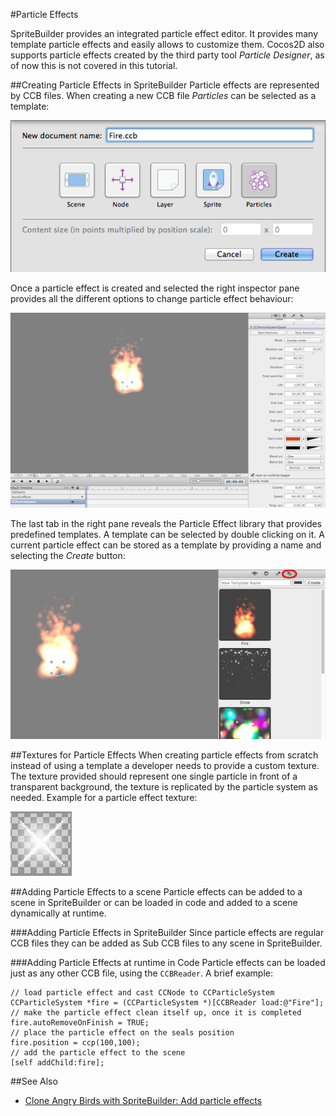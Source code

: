 #Particle Effects

SpriteBuilder provides an integrated particle effect editor. It provides many template particle effects and easily allows to customize them. Cocos2D also supports particle effects created by the third party tool *Particle Designer*, as of now this is not covered in this tutorial.

##Creating Particle Effects in SpriteBuilder
Particle effects are represented by CCB files. When creating a new CCB file *Particles* can be selected as a template:

![image](Particle_CCB.png)

Once a particle effect is created and selected the right inspector pane provides all the different options to change particle effect behaviour:

![image](Particle_Editor.png)

The last tab in the right pane reveals the Particle Effect library that provides predefined templates. A template can be selected by double clicking on it. A current particle effect can be stored as a template by providing a name and selecting the *Create* button:

![image](Particle_Library.png)

##Textures for Particle Effects
When creating particle effects from scratch instead of using a template a developer needs to provide a custom texture. The texture provided should represent one single particle in front of a transparent background, the texture is replicated by the particle system as needed. Example for a particle effect texture:

![image](particle_stars.png)

##Adding Particle Effects to a scene
Particle effects can be added to a scene in SpriteBuilder or can be loaded in code and added to a scene dynamically at runtime.

###Adding Particle Effects in SpriteBuilder
Since particle effects are regular CCB files they can be added as Sub CCB files to any scene in SpriteBuilder.

###Adding Particle Effects at runtime in Code
Particle effects can be loaded just as any other CCB file, using the `CCBReader`. A brief example:

	// load particle effect and cast CCNode to CCParticleSystem
	CCParticleSystem *fire = (CCParticleSystem *)[CCBReader load:@"Fire"];
	// make the particle effect clean itself up, once it is completed
	fire.autoRemoveOnFinish = TRUE;
	// place the particle effect on the seals position
	fire.position = ccp(100,100);
	// add the particle effect to the scene
	[self addChild:fire];

##See Also

- [Clone Angry Birds with SpriteBuilder: Add particle effects](https://www.makegameswith.us/tutorials/getting-started-with-spritebuilder/particle-effect/)
